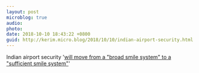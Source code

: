 ```yaml
---
layout: post
microblog: true
audio: 
photo: 
date: 2018-10-10 18:43:22 +0800
guid: http://kerim.micro.blog/2018/10/10/indian-airport-security.html
---
```

Indian airport security '[will move from a "broad smile system" to a "sufficient smile system"](https://www.bbc.com/news/world-asia-india-45784317#)'
